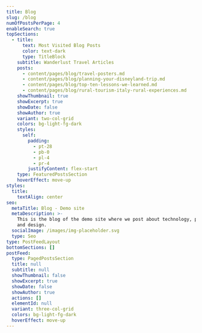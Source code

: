 ```yaml
---
title: Blog
slug: /blog
numOfPostsPerPage: 4
enableSearch: true
topSections:
  - title:
      text: Most Visited Blog Posts
      color: text-dark
      type: TitleBlock
    subtitle: Wanderlust Travel Articles
    posts:
      - content/pages/blog/travel-posters.md
      - content/pages/blog/planning-your-disneyland-trip.md
      - content/pages/blog/top-ten-lessons-we-learned.md
      - content/pages/blog/rural-tourism-italy-rural-experiences.md
    showThumbnail: true
    showExcerpt: true
    showDate: false
    showAuthor: true
    variant: two-col-grid
    colors: bg-light-fg-dark
    styles:
      self:
        padding:
          - pt-28
          - pb-0
          - pl-4
          - pr-4
        justifyContent: flex-start
    type: FeaturedPostsSection
    hoverEffect: move-up
styles:
  title:
    textAlign: center
seo:
  metaTitle: Blog - Demo site
  metaDescription: >-
    This is the blog of the demo site where we post about technology, product,
    and design.
  socialImage: /images/img-placeholder.svg
  type: Seo
type: PostFeedLayout
bottomSections: []
postFeed:
  type: PagedPostsSection
  title: null
  subtitle: null
  showThumbnail: false
  showExcerpt: true
  showDate: false
  showAuthor: true
  actions: []
  elementId: null
  variant: three-col-grid
  colors: bg-light-fg-dark
  hoverEffect: move-up
---
```

